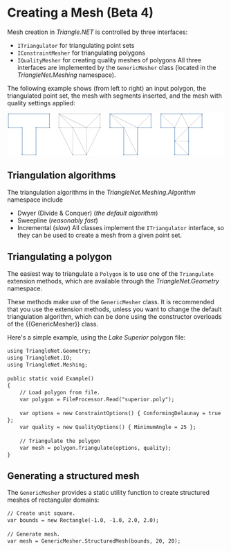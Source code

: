 # Creating a Mesh (Beta 4)

Mesh creation in _Triangle.NET_ is controlled by three interfaces:

* `ITriangulator` for triangulating point sets
* `IConstraintMesher` for triangulating polygons
* `IQualityMesher` for creating quality meshes of polygons
All three interfaces are implemented by the `GenericMesher` class (located in the _TriangleNet.Meshing_ namespace).

The following example shows (from left to right) an input polygon, the triangulated point set, the mesh with segments inserted, and the mesh with quality settings applied:

![](Mesh_T.png)

## Triangulation algorithms

The triangulation algorithms in the _TriangleNet.Meshing.Algorithm_ namespace include

* Dwyer (Divide & Conquer) (_the default algorithm_)
* Sweepline (_reasonably fast_)
* Incremental (_slow_)
All classes implement the `ITriangulator` interface, so they can be used to create a mesh from a given point set.

## Triangulating a polygon

The easiest way to triangulate a `Polygon` is to use one of the `Triangulate` extension methods, which are available through the _TriangleNet.Geometry_ namespace.

These methods make use of the `GenericMesher` class. It is recommended that you use the extension methods, unless you want to change the default triangulation algorithm, which can be done using the constructor overloads of the {{GenericMesher}} class.

Here's a simple example, using the _Lake Superior_ polygon file:

```
using TriangleNet.Geometry;
using TriangleNet.IO;
using TriangleNet.Meshing;

public static void Example()
{
    // Load polygon from file.
    var polygon = FileProcessor.Read("superior.poly");

    var options = new ConstraintOptions() { ConformingDelaunay = true };
    var quality = new QualityOptions() { MinimumAngle = 25 };

    // Triangulate the polygon
    var mesh = polygon.Triangulate(options, quality);
}
```

## Generating a structured mesh

The `GenericMesher` provides a static utility function to create structured meshes of rectangular domains:

```
// Create unit square.
var bounds = new Rectangle(-1.0, -1.0, 2.0, 2.0);

// Generate mesh.
var mesh = GenericMesher.StructuredMesh(bounds, 20, 20);
```

